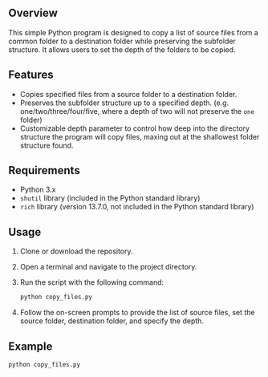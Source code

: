 ## Overview

This simple Python program is designed to copy a list of source files from a common folder to a destination folder while preserving the subfolder structure. It allows users to set the depth of the folders to be copied.

## Features

- Copies specified files from a source folder to a destination folder.
- Preserves the subfolder structure up to a specified depth. (e.g. one/two/three/four/five, where a depth of two will not preserve the ``one`` folder)
- Customizable depth parameter to control how deep into the directory structure the program will copy files, maxing out at the shallowest folder structure found.

## Requirements

- Python 3.x
- `shutil` library (included in the Python standard library)
- `rich` library (version 13.7.0, not included in the Python standard library)

## Usage

1. Clone or download the repository.

2. Open a terminal and navigate to the project directory.

3. Run the script with the following command:

    ```bash
    python copy_files.py
    ```

4. Follow the on-screen prompts to provide the list of source files, set the source folder, destination folder, and specify the depth.

## Example

```bash
python copy_files.py
